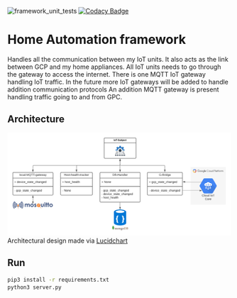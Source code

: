 ![framework_unit_tests](https://github.com/DankersW/Home_Automation/workflows/framework_unit_tests/badge.svg) [![Codacy Badge](https://app.codacy.com/project/badge/Grade/14720ee94823416288382efe00e56ed7)](https://www.codacy.com/gh/DankersW/home-automation-framework/dashboard?utm_source=github.com&amp;utm_medium=referral&amp;utm_content=DankersW/home-automation-framework&amp;utm_campaign=Badge_Grade)
# Home Automation framework
Handles all the communication between my IoT units. It also acts as the link between GCP and my home appliances. 
All IoT units needs to go through the gateway to access the internet. There is one MQTT IoT gateway handling IoT 
traffic. In the future more IoT gateways will be added to handle addition communication protocols
An addition MQTT gateway is present handling traffic going to and from GPC. 

## Architecture
![Architecture](static/images/Home-automation-framework.png "Architectural overview")
Architectural design made via  [Lucidchart](https://lucid.app/lucidchart/dbce786e-f6e2-41f7-8d71-51f903208ce9/edit?page=0_0#?folder_id=home&browser=icon)

## Run
```bash
pip3 install -r requirements.txt
python3 server.py
```
